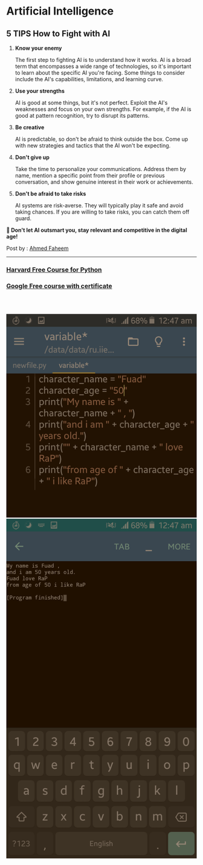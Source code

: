 # Artificial Intelligence

## 5 TIPS How to Fight with AI

1. **Know your enemy**

    The first step to fighting AI is to understand how it works. AI is a broad term that encompasses a wide range of technologies, so it's important to learn about the specific AI you're facing. Some things to consider include the AI's
    capabilities, limitations, and learning curve.

1. **Use your strengths**

    AI is good at some things, but it's not perfect. Exploit
    the AI's weaknesses and focus on your own strengths. For example, if the AI is good at pattern recognition, try to disrupt its patterns.

1. **Be creative**

    AI is predictable, so don't be afraid to think outside
    the box. Come up with new strategies and tactics that the AI won't be expecting.

1. **Don't give up**

    Take the time to personalize your communications. Address them by name, mention a specific point from their profile or previous conversation, and show genuine interest in their work or achievements.

1. **Don't be afraid to take risks**

    AI systems are risk-averse. They will typically play it safe and avoid taking chances. If you are willing to take risks, you can catch them off guard.

**👊 Don't let AI outsmart you, stay relevant and competitive in the digital age!**

Post by : [Ahmed Faheem](https://www.linkedin.com/in/ahmedfaheemmalick)

<hr>

### [Harvard Free Course for Python](https://cs50.harvard.edu/python/2022/)

### [Google Free course with certificate](https://www.coursera.org/learn/python)

<br>
<br>

![My first python program in phone 2018](./assets/1st-Program.png?raw=true "This is where it all started😌")
![My first python program in phone 2018](./assets/1st-ProgramO.png?raw=true "This is where it all started😌")
